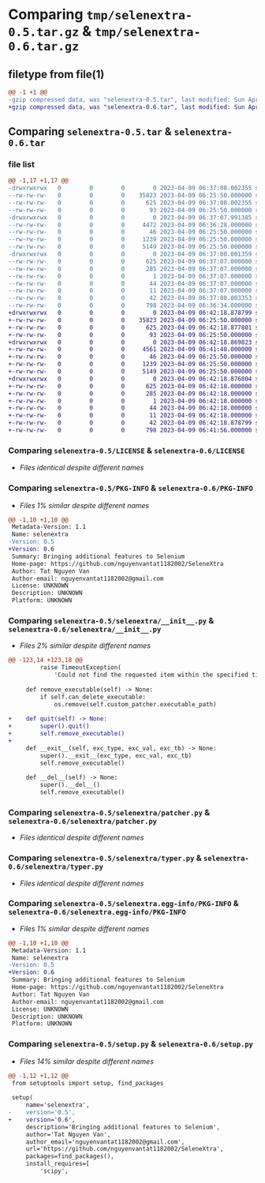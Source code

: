 # Comparing `tmp/selenextra-0.5.tar.gz` & `tmp/selenextra-0.6.tar.gz`

## filetype from file(1)

```diff
@@ -1 +1 @@
-gzip compressed data, was "selenextra-0.5.tar", last modified: Sun Apr  9 06:37:08 2023, max compression
+gzip compressed data, was "selenextra-0.6.tar", last modified: Sun Apr  9 06:42:18 2023, max compression
```

## Comparing `selenextra-0.5.tar` & `selenextra-0.6.tar`

### file list

```diff
@@ -1,17 +1,17 @@
-drwxrwxrwx   0        0        0        0 2023-04-09 06:37:08.002355 selenextra-0.5/
--rw-rw-rw-   0        0        0    35823 2023-04-09 06:25:50.000000 selenextra-0.5/LICENSE
--rw-rw-rw-   0        0        0      625 2023-04-09 06:37:08.002355 selenextra-0.5/PKG-INFO
--rw-rw-rw-   0        0        0       93 2023-04-09 06:25:50.000000 selenextra-0.5/README.md
-drwxrwxrwx   0        0        0        0 2023-04-09 06:37:07.991385 selenextra-0.5/selenextra/
--rw-rw-rw-   0        0        0     4472 2023-04-09 06:36:28.000000 selenextra-0.5/selenextra/__init__.py
--rw-rw-rw-   0        0        0       46 2023-04-09 06:25:50.000000 selenextra-0.5/selenextra/exceptions.py
--rw-rw-rw-   0        0        0     1239 2023-04-09 06:25:50.000000 selenextra-0.5/selenextra/patcher.py
--rw-rw-rw-   0        0        0     5149 2023-04-09 06:25:50.000000 selenextra-0.5/selenextra/typer.py
-drwxrwxrwx   0        0        0        0 2023-04-09 06:37:08.001359 selenextra-0.5/selenextra.egg-info/
--rw-rw-rw-   0        0        0      625 2023-04-09 06:37:07.000000 selenextra-0.5/selenextra.egg-info/PKG-INFO
--rw-rw-rw-   0        0        0      285 2023-04-09 06:37:07.000000 selenextra-0.5/selenextra.egg-info/SOURCES.txt
--rw-rw-rw-   0        0        0        1 2023-04-09 06:37:07.000000 selenextra-0.5/selenextra.egg-info/dependency_links.txt
--rw-rw-rw-   0        0        0       44 2023-04-09 06:37:07.000000 selenextra-0.5/selenextra.egg-info/requires.txt
--rw-rw-rw-   0        0        0       11 2023-04-09 06:37:07.000000 selenextra-0.5/selenextra.egg-info/top_level.txt
--rw-rw-rw-   0        0        0       42 2023-04-09 06:37:08.003353 selenextra-0.5/setup.cfg
--rw-rw-rw-   0        0        0      798 2023-04-09 06:36:34.000000 selenextra-0.5/setup.py
+drwxrwxrwx   0        0        0        0 2023-04-09 06:42:18.878799 selenextra-0.6/
+-rw-rw-rw-   0        0        0    35823 2023-04-09 06:25:50.000000 selenextra-0.6/LICENSE
+-rw-rw-rw-   0        0        0      625 2023-04-09 06:42:18.877801 selenextra-0.6/PKG-INFO
+-rw-rw-rw-   0        0        0       93 2023-04-09 06:25:50.000000 selenextra-0.6/README.md
+drwxrwxrwx   0        0        0        0 2023-04-09 06:42:18.869823 selenextra-0.6/selenextra/
+-rw-rw-rw-   0        0        0     4561 2023-04-09 06:41:48.000000 selenextra-0.6/selenextra/__init__.py
+-rw-rw-rw-   0        0        0       46 2023-04-09 06:25:50.000000 selenextra-0.6/selenextra/exceptions.py
+-rw-rw-rw-   0        0        0     1239 2023-04-09 06:25:50.000000 selenextra-0.6/selenextra/patcher.py
+-rw-rw-rw-   0        0        0     5149 2023-04-09 06:25:50.000000 selenextra-0.6/selenextra/typer.py
+drwxrwxrwx   0        0        0        0 2023-04-09 06:42:18.876804 selenextra-0.6/selenextra.egg-info/
+-rw-rw-rw-   0        0        0      625 2023-04-09 06:42:18.000000 selenextra-0.6/selenextra.egg-info/PKG-INFO
+-rw-rw-rw-   0        0        0      285 2023-04-09 06:42:18.000000 selenextra-0.6/selenextra.egg-info/SOURCES.txt
+-rw-rw-rw-   0        0        0        1 2023-04-09 06:42:18.000000 selenextra-0.6/selenextra.egg-info/dependency_links.txt
+-rw-rw-rw-   0        0        0       44 2023-04-09 06:42:18.000000 selenextra-0.6/selenextra.egg-info/requires.txt
+-rw-rw-rw-   0        0        0       11 2023-04-09 06:42:18.000000 selenextra-0.6/selenextra.egg-info/top_level.txt
+-rw-rw-rw-   0        0        0       42 2023-04-09 06:42:18.878799 selenextra-0.6/setup.cfg
+-rw-rw-rw-   0        0        0      798 2023-04-09 06:41:56.000000 selenextra-0.6/setup.py
```

### Comparing `selenextra-0.5/LICENSE` & `selenextra-0.6/LICENSE`

 * *Files identical despite different names*

### Comparing `selenextra-0.5/PKG-INFO` & `selenextra-0.6/PKG-INFO`

 * *Files 1% similar despite different names*

```diff
@@ -1,10 +1,10 @@
 Metadata-Version: 1.1
 Name: selenextra
-Version: 0.5
+Version: 0.6
 Summary: Bringing additional features to Selenium
 Home-page: https://github.com/nguyenvantat1182002/SeleneXtra
 Author: Tat Nguyen Van
 Author-email: nguyenvantat1182002@gmail.com
 License: UNKNOWN
 Description: UNKNOWN
 Platform: UNKNOWN
```

### Comparing `selenextra-0.5/selenextra/__init__.py` & `selenextra-0.6/selenextra/__init__.py`

 * *Files 2% similar despite different names*

```diff
@@ -123,14 +123,18 @@
         raise TimeoutException(
             'Could not find the requested item within the specified timeout')
 
     def remove_executable(self) -> None:
         if self.can_delete_executable:
             os.remove(self.custom_patcher.executable_path)
 
+    def quit(self) -> None:
+        super().quit()
+        self.remove_executable()
+
     def __exit__(self, exc_type, exc_val, exc_tb) -> None:
         super().__exit__(exc_type, exc_val, exc_tb)
         self.remove_executable()
 
     def __del__(self) -> None:
         super().__del__()
         self.remove_executable()
```

### Comparing `selenextra-0.5/selenextra/patcher.py` & `selenextra-0.6/selenextra/patcher.py`

 * *Files identical despite different names*

### Comparing `selenextra-0.5/selenextra/typer.py` & `selenextra-0.6/selenextra/typer.py`

 * *Files identical despite different names*

### Comparing `selenextra-0.5/selenextra.egg-info/PKG-INFO` & `selenextra-0.6/selenextra.egg-info/PKG-INFO`

 * *Files 1% similar despite different names*

```diff
@@ -1,10 +1,10 @@
 Metadata-Version: 1.1
 Name: selenextra
-Version: 0.5
+Version: 0.6
 Summary: Bringing additional features to Selenium
 Home-page: https://github.com/nguyenvantat1182002/SeleneXtra
 Author: Tat Nguyen Van
 Author-email: nguyenvantat1182002@gmail.com
 License: UNKNOWN
 Description: UNKNOWN
 Platform: UNKNOWN
```

### Comparing `selenextra-0.5/setup.py` & `selenextra-0.6/setup.py`

 * *Files 14% similar despite different names*

```diff
@@ -1,12 +1,12 @@
 from setuptools import setup, find_packages
 
 setup(
     name='selenextra',
-    version='0.5',
+    version='0.6',
     description='Bringing additional features to Selenium',
     author='Tat Nguyen Van',
     author_email='nguyenvantat1182002@gmail.com',
     url='https://github.com/nguyenvantat1182002/SeleneXtra',
     packages=find_packages(),
     install_requires=[
         'scipy',
```


